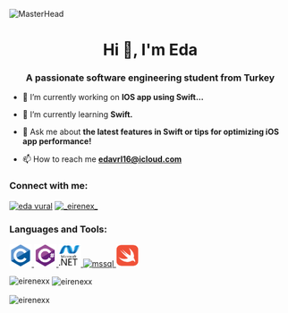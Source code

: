 ![MasterHead](https://c4.wallpaperflare.com/wallpaper/339/291/634/quote-hello-world-computer-hd-wallpaper-preview.jpg)
<h1 align="center">Hi 👋, I'm Eda</h1>
<h3 align="center">A passionate software engineering student from Turkey</h3>

- 🔭 I’m currently working on **IOS app using Swift...**

- 🌱 I’m currently learning **Swift.**

- 💬 Ask me about **the latest features in Swift or tips for optimizing iOS app performance!**

- 📫 How to reach me **edavrl16@icloud.com**

<h3 align="left">Connect with me:</h3>
<p align="left">
<a href="https://linkedin.com/in/eda vural" target="blank"><img align="center" src="https://raw.githubusercontent.com/rahuldkjain/github-profile-readme-generator/master/src/images/icons/Social/linked-in-alt.svg" alt="eda vural" height="30" width="40" /></a>
<a href="https://instagram.com/_eirenex_" target="blank"><img align="center" src="https://raw.githubusercontent.com/rahuldkjain/github-profile-readme-generator/master/src/images/icons/Social/instagram.svg" alt="_eirenex_" height="30" width="40" /></a>
</p>

<h3 align="left">Languages and Tools:</h3>
<p align="left"> <a href="https://www.cprogramming.com/" target="_blank" rel="noreferrer"> <img src="https://raw.githubusercontent.com/devicons/devicon/master/icons/c/c-original.svg" alt="c" width="40" height="40"/> </a> <a href="https://www.w3schools.com/cs/" target="_blank" rel="noreferrer"> <img src="https://raw.githubusercontent.com/devicons/devicon/master/icons/csharp/csharp-original.svg" alt="csharp" width="40" height="40"/> </a> <a href="https://dotnet.microsoft.com/" target="_blank" rel="noreferrer"> <img src="https://raw.githubusercontent.com/devicons/devicon/master/icons/dot-net/dot-net-original-wordmark.svg" alt="dotnet" width="40" height="40"/> </a> <a href="https://www.microsoft.com/en-us/sql-server" target="_blank" rel="noreferrer"> <img src="https://www.svgrepo.com/show/303229/microsoft-sql-server-logo.svg" alt="mssql" width="40" height="40"/> </a> <a href="https://developer.apple.com/swift/" target="_blank" rel="noreferrer"> <img src="https://raw.githubusercontent.com/devicons/devicon/master/icons/swift/swift-original.svg" alt="swift" width="40" height="40"/> </a> </p>

<p><img align="left" src="https://github-readme-stats.vercel.app/api/top-langs?username=eirenexx&show_icons=true&locale=en&layout=compact" alt="eirenexx" /></p>

<p>&nbsp;<img align="center" src="https://github-readme-stats.vercel.app/api?username=eirenexx&show_icons=true&locale=en" alt="eirenexx" /></p>

<p><img align="center" src="https://github-readme-streak-stats.herokuapp.com/?user=eirenexx&" alt="eirenexx" /></p>
